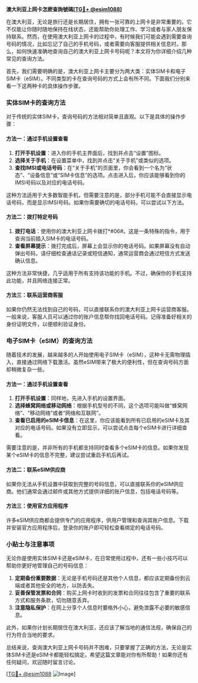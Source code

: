 **澳大利亚上网卡怎麽查詢號碼[[TG💪+ @esim1088](https://t.me/s/esim1088)]**

在澳大利亚，无论是旅行还是长期居住，拥有一张可靠的上网卡是非常重要的。它不仅能让你随时随地保持在线状态，还能帮助你处理工作、学习或者与家人朋友保持联系。然而，在使用澳大利亚上网卡的过程中，有时候我们可能会遇到需要查询号码的情况，比如忘记了自己的手机号码，或者需要向客服提供相关信息时。那么，如何快速准确地查询自己的澳大利亚上网卡号码呢？本文将为你详细介绍几种常见的查询方法。

首先，我们需要明确的是，澳大利亚上网卡主要分为两大类：实体SIM卡和电子SIM卡（eSIM）。不同类型的卡在查询号码的方式上会有所不同。下面我们分别来看一下这两种卡的具体操作步骤。

### 实体SIM卡的查询方法

对于传统的实体SIM卡，查询号码的方法相对简单且直观。以下是具体的操作步骤：

#### 方法一：通过手机设置查看
1. **打开手机设置**：进入你的手机主界面后，找到并点击“设置”图标。
2. **选择关于手机**：在设置菜单中，找到并点击“关于手机”或类似的选项。
3. **查找IMSI或电话号码**：在“关于手机”的页面里，你会看到一个名为“状态”、“设备信息”或“SIM卡信息”的选项。点击进入后，你应该能够看到你的IMSI号码以及对应的电话号码。
   
这种方法适用于大多数智能手机，但需要注意的是，部分手机可能不会直接显示电话号码，而是显示IMSI号码。如果你需要确切的电话号码，可以尝试以下方法。

#### 方法二：拨打特定号码
1. **拨打电话**：使用你的澳大利亚上网卡拨打*#06#。这是一条特殊的指令，用于查询当前插入SIM卡的电话号码。
2. **查看屏幕提示**：拨打完成后，屏幕上会显示你的电话号码。如果屏幕没有自动弹出号码，请仔细检查通话记录或短信通知，通常运营商会通过短信方式发送确认信息。

这种方法非常快捷，几乎适用于所有支持该功能的手机。不过，确保你的手机支持此功能，并且网络连接正常。

#### 方法三：联系运营商客服
如果你仍然无法找到自己的号码，可以直接联系你的澳大利亚上网卡运营商客服。一般来说，客服人员可以通过你的账户信息帮你找回电话号码。记得准备好相关的身份证明文件，以便顺利验证身份。

### 电子SIM卡（eSIM）的查询方法

随着技术的发展，越来越多的人开始使用电子SIM卡（eSIM），这种卡无需物理插入，直接通过网络下载激活。虽然eSIM带来了极大的便利性，但在查询号码方面却稍微复杂一些。

#### 方法一：通过手机设置查看
1. **打开手机设置**：同样地，先进入手机的设置界面。
2. **选择蜂窝网络或移动网络**：根据手机型号的不同，这个选项可能叫做“蜂窝网络”、“移动网络”或者“网络和互联网”。
3. **查看已启用的eSIM卡信息**：在这里，你应该能看到所有已启用的eSIM卡及其对应的电话号码。如果没有立即显示，可以尝试点击每个eSIM卡进行详细查看。

需要注意的是，并非所有的手机都支持同时查看多个eSIM卡的信息。如果你发现某个eSIM卡的信息不完整，建议尝试重启手机后再试。

#### 方法二：联系eSIM供应商
如果你无法从手机设置中获取到完整的号码信息，可以直接联系你的eSIM供应商。他们通常会通过邮件或其他方式提供详细的账户信息，包括电话号码等。

#### 方法三：使用官方应用程序
许多eSIM供应商都会提供专门的应用程序，供用户管理和查询其账户信息。下载并安装官方应用程序后，登录你的账户即可轻松查看绑定的电话号码。

### 小贴士与注意事项

无论你是使用实体SIM卡还是eSIM卡，在日常使用过程中，还有一些小技巧可以帮助你更好地管理自己的号码信息：

1. **定期备份重要数据**：无论是手机号码还是其他个人信息，都应该定期备份到云端或者其他安全的地方，以防丢失。
2. **妥善保管发票和合同**：购买上网卡时收到的发票和合同往往包含了重要的联系方式和服务条款，切勿随意丢弃。
3. **注意隐私保护**：在网上分享个人信息时要格外小心，避免泄露不必要的敏感信息。

此外，如果你计划长期居住在澳大利亚，还应该了解当地的通信法规，确保自己的行为符合当地的要求。

总结来说，查询澳大利亚上网卡号码并不困难，只要掌握了正确的方法，无论是实体SIM卡还是eSIM卡都能轻松搞定。希望这篇文章能对你有所帮助！如果你还有任何疑问，欢迎随时留言讨论。

[[TG💪+ @esim1088](https://t.me/s/esim1088) ![Image](https://i.postimg.cc/4NQfJmqS/Snipaste-2025-05-13-00-14-12.png)]
